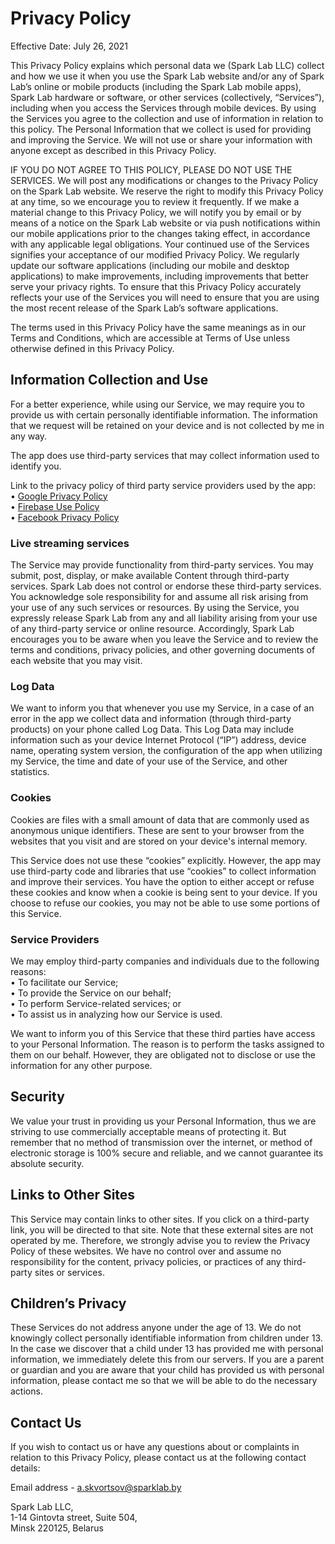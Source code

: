 # Privacy Policy

Effective Date: July 26, 2021

This Privacy Policy explains which personal data we (Spark Lab LLC) collect and how we use it when you use the Spark Lab website and/or any of Spark Lab’s online or mobile products (including the Spark Lab mobile apps), Spark Lab hardware or software, or other services (collectively, “Services”), including when you access the Services through mobile devices. By using the Services you agree to the collection and use of information in relation to this policy. The Personal Information that we collect is used for providing and improving the Service. We will not use or share your information with anyone except as described in this Privacy Policy.

IF YOU DO NOT AGREE TO THIS POLICY, PLEASE DO NOT USE THE SERVICES. We will post any modifications or changes to the Privacy Policy on the Spark Lab website. We reserve the right to modify this Privacy Policy at any time, so we encourage you to review it frequently. If we make a material change to this Privacy Policy, we will notify you by email or by means of a notice on the Spark Lab website or via push notifications within our mobile applications prior to the changes taking effect, in accordance with any applicable legal obligations. Your continued use of the Services signifies your acceptance of our modified Privacy Policy. We regularly update our software applications (including our mobile and desktop applications) to make improvements, including improvements that better serve your privacy rights. To ensure that this Privacy Policy accurately reflects your use of the Services you will need to ensure that you are using the most recent release of the Spark Lab’s software applications.

The terms used in this Privacy Policy have the same meanings as in our Terms and Conditions, which are accessible at Terms of Use unless otherwise defined in this Privacy Policy.

## Information Collection and Use

For a better experience, while using our Service, we may require you to provide us with certain personally identifiable information. The information that we request will be retained on your device and is not collected by me in any way.

The app does use third-party services that may collect information used to identify you.

Link to the privacy policy of third party service providers used by the app:  
    • [Google Privacy Policy](http://www.google.com/policies/privacy)  
    • [Firebase Use Policy](https://firebase.google.com/policies/analytics)  
    • [Facebook Privacy Policy](https://developers.facebook.com/terms#privacypolicy) 

### Live streaming services

The Service may provide functionality from third-party services. You may submit, post, display, or make available Content through third-party services. Spark Lab does not control or endorse these third-party services. You acknowledge sole responsibility for and assume all risk arising from your use of any such services or resources. By using the Service, you expressly release Spark Lab from any and all liability arising from your use of any third-party service or online resource. Accordingly, Spark Lab encourages you to be aware when you leave the Service and to review the terms and conditions, privacy policies, and other governing documents of each website that you may visit.

### Log Data

We want to inform you that whenever you use my Service, in a case of an error in the app we collect data and information (through third-party products) on your phone called Log Data. This Log Data may include information such as your device Internet Protocol (“IP”) address, device name, operating system version, the configuration of the app when utilizing my Service, the time and date of your use of the Service, and other statistics.

### Cookies

Cookies are files with a small amount of data that are commonly used as anonymous unique identifiers. These are sent to your browser from the websites that you visit and are stored on your device's internal memory.

This Service does not use these “cookies” explicitly. However, the app may use third-party code and libraries that use “cookies” to collect information and improve their services. You have the option to either accept or refuse these cookies and know when a cookie is being sent to your device. If you choose to refuse our cookies, you may not be able to use some portions of this Service.

### Service Providers

We may employ third-party companies and individuals due to the following reasons:  
    • To facilitate our Service;  
    • To provide the Service on our behalf;  
    • To perform Service-related services; or  
    • To assist us in analyzing how our Service is used.

We want to inform you of this Service that these third parties have access to your Personal Information. The reason is to perform the tasks assigned to them on our behalf. However, they are obligated not to disclose or use the information for any other purpose.

## Security

We value your trust in providing us your Personal Information, thus we are striving to use commercially acceptable means of protecting it. But remember that no method of transmission over the internet, or method of electronic storage is 100% secure and reliable, and we cannot guarantee its absolute security.

## Links to Other Sites

This Service may contain links to other sites. If you click on a third-party link, you will be directed to that site. Note that these external sites are not operated by me. Therefore, we strongly advise you to review the Privacy Policy of these websites. We have no control over and assume no responsibility for the content, privacy policies, or practices of any third-party sites or services.

## Children’s Privacy

These Services do not address anyone under the age of 13. We do not knowingly collect personally identifiable information from children under 13. In the case we discover that a child under 13 has provided me with personal information, we immediately delete this from our servers. If you are a parent or guardian and you are aware that your child has provided us with personal information, please contact me so that we will be able to do the necessary actions.

## Contact Us

If you wish to contact us or have any questions about or complaints in relation to this Privacy Policy, please contact us at the following contact details:

Email address - [a.skvortsov@sparklab.by](mailto:a.skvortsov@sparklab.by)

Spark Lab LLC,  
1-14 Gintovta street, Suite 504,  
Minsk 220125, Belarus  